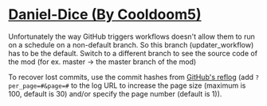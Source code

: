 # [Daniel-Dice (By Cooldoom5)](https://github.com/Cooldoom5/Daniel-Dice)

Unfortunately the way GitHub triggers workflows doesn't allow them to run on a schedule on a non-default branch. So this branch (updater_workflow) has to be the default. Switch to a different branch to see the source code of the mod (for ex. master -> the master branch of the mod)

To recover lost commits, use the commit hashes from [GitHub's reflog](https://api.github.com/repos/KtaneModules/Daniel-Dice-Cooldoom5/events) (add `?per_page=#&page=#` to the log URL to increase the page size (maximum is 100, default is 30) and/or specify the page number (default is 1)).
